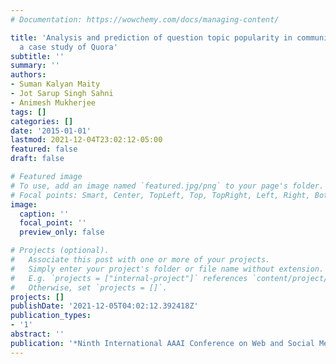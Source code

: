 ```yaml
---
# Documentation: https://wowchemy.com/docs/managing-content/

title: 'Analysis and prediction of question topic popularity in community QA sites:
  a case study of Quora'
subtitle: ''
summary: ''
authors:
- Suman Kalyan Maity
- Jot Sarup Singh Sahni
- Animesh Mukherjee
tags: []
categories: []
date: '2015-01-01'
lastmod: 2021-12-04T23:02:12-05:00
featured: false
draft: false

# Featured image
# To use, add an image named `featured.jpg/png` to your page's folder.
# Focal points: Smart, Center, TopLeft, Top, TopRight, Left, Right, BottomLeft, Bottom, BottomRight.
image:
  caption: ''
  focal_point: ''
  preview_only: false

# Projects (optional).
#   Associate this post with one or more of your projects.
#   Simply enter your project's folder or file name without extension.
#   E.g. `projects = ["internal-project"]` references `content/project/deep-learning/index.md`.
#   Otherwise, set `projects = []`.
projects: []
publishDate: '2021-12-05T04:02:12.392418Z'
publication_types:
- '1'
abstract: ''
publication: '*Ninth International AAAI Conference on Web and Social Media (ICWSM)*'
---
```

